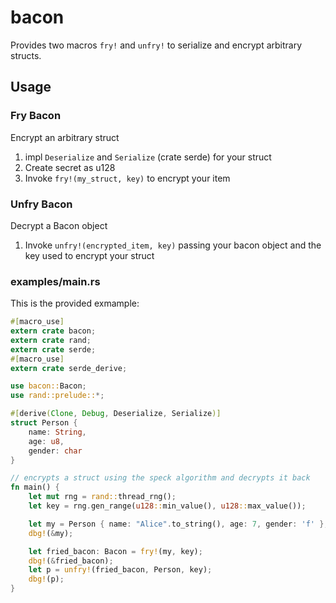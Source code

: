 # bacon

Provides two macros ```fry!``` and ```unfry!``` to serialize and encrypt arbitrary structs.

## Usage

### Fry Bacon

Encrypt an arbitrary struct

1. impl ```Deserialize``` and ```Serialize``` (crate serde) for your struct
2. Create secret as u128
3. Invoke ```fry!(my_struct, key)``` to encrypt your item

### Unfry Bacon

Decrypt a Bacon object

1. Invoke ```unfry!(encrypted_item, key)```  passing your bacon object and the key used to encrypt your struct


### examples/main.rs

This is the provided exmample:

```rust
#[macro_use]
extern crate bacon;
extern crate rand;
extern crate serde;
#[macro_use]
extern crate serde_derive;

use bacon::Bacon;
use rand::prelude::*;

#[derive(Clone, Debug, Deserialize, Serialize)]
struct Person {
    name: String,
    age: u8,
    gender: char
}

// encrypts a struct using the speck algorithm and decrypts it back
fn main() {
    let mut rng = rand::thread_rng();
    let key = rng.gen_range(u128::min_value(), u128::max_value());

    let my = Person { name: "Alice".to_string(), age: 7, gender: 'f' };
    dbg!(&my);

    let fried_bacon: Bacon = fry!(my, key);
    dbg!(&fried_bacon);
    let p = unfry!(fried_bacon, Person, key);
    dbg!(p);
}
```